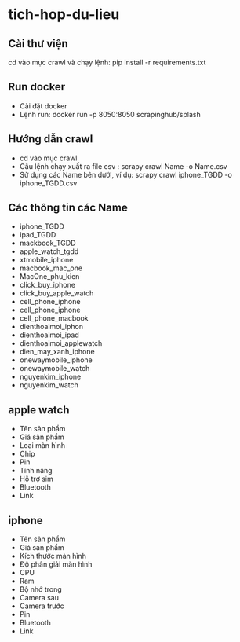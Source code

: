 # tich-hop-du-lieu
## Cài thư viện
cd vào mục crawl và chạy lệnh: pip install -r requirements.txt
## Run docker
- Cài đặt docker
- Lệnh run: docker run -p 8050:8050 scrapinghub/splash
## Hướng dẫn crawl
- cd vào mục crawl
- Câu lệnh chạy xuất ra file csv : scrapy crawl Name -o Name.csv
- Sử dụng các Name bên dưới, ví dụ: scrapy crawl iphone_TGDD -o iphone_TGDD.csv
## Các thông tin các Name
- iphone_TGDD
- ipad_TGDD
- mackbook_TGDD
- apple_watch_tgdd
- xtmobile_iphone
- macbook_mac_one
- MacOne_phu_kien
- click_buy_iphone
- click_buy_apple_watch
- cell_phone_iphone
- cell_phone_iphone
- cell_phone_macbook
- dienthoaimoi_iphon
- dienthoaimoi_ipad
- dienthoaimoi_applewatch
- dien_may_xanh_iphone
- onewaymobile_iphone
- onewaymobile_watch
- nguyenkim_iphone
- nguyenkim_watch

## apple watch
- Tên sản phẩm
- Giá sản phẩm
- Loại màn hình
- Chip
- Pin
- Tính năng
- Hỗ trợ sim
- Bluetooth
- Link

## iphone
- Tên sản phẩm
- Giá sản phẩm
- Kích thước màn hình
- Độ phân giải màn hình
- CPU
- Ram
- Bộ nhớ trong
- Camera sau
- Camera trước
- Pin
- Bluetooth
- Link